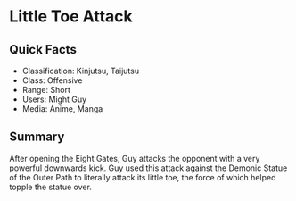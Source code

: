 # Little Toe Attack

## Quick Facts
- Classification: Kinjutsu, Taijutsu
- Class: Offensive
- Range: Short
- Users: Might Guy
- Media: Anime, Manga

## Summary
After opening the Eight Gates, Guy attacks the opponent with a very powerful downwards kick. Guy used this attack against the Demonic Statue of the Outer Path to literally attack its little toe, the force of which helped topple the statue over.
